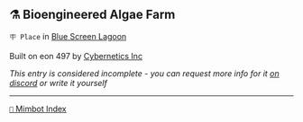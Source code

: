 ## ⚗️ Bioengineered Algae Farm

`🪧 Place` in [Blue Screen Lagoon](<https://zeithalt.github.io/r/blue_screen_lagoon.html>)

Built on eon 497 by [Cybernetics Inc](<https://zeithalt.github.io/r/cybernetics_inc.html>)

_This entry is considered incomplete - you can request more info for it [on discord](<https://discord.com/channels/562910943848169472/1173922660489633802>) or write it yourself_

<!---
keywords:  ci, blue screen lagoon
aliases: 
-->
----------
[`📑` Mimbot Index](<https://zeithalt.github.io/r/#4450>)
